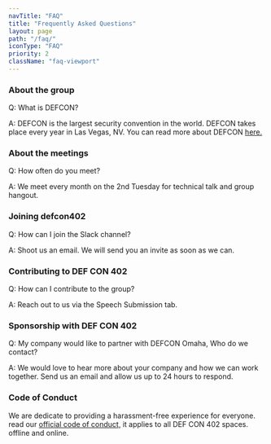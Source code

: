 ```yaml
---
navTitle: "FAQ"
title: "Frequently Asked Questions"
layout: page
path: "/faq/"
iconType: "FAQ"
priority: 2
className: "faq-viewport"
---
```


<!-- test FAQ, PR the real deal -->

### About the group

Q: What is DEFCON?

A: DEFCON is the largest security convention in the world. DEFCON takes place every year in Las Vegas, NV. You can read more about DEFCON  <a class="page-link" href="https://www.defcon.org/">here.</a>


### About the meetings

Q: How often do you meet?

A: We meet every month on the 2nd Tuesday for technical talk and group hangout.


### Joining defcon402

Q: How can I join the Slack channel?

A: Shoot us an email. We will send you an invite as soon as we can.


### Contributing to DEF CON 402

Q: How can I contribute to the group?

A: Reach out to us via the Speech Submission tab.


### Sponsorship with DEF CON 402

Q: My company would like to partner with DEFCON Omaha, Who do we contact?

A: We would love to hear more about your company and how we can work together. Send us an email and allow us up to 24 hours to respond.


### Code of Conduct

We are dedicate to providing a harassment-free experience for everyone. read our <a class="page-link" href="/code-of-conduct/">official code of conduct,</a> it applies to all DEF CON 402 spaces. offline and online.